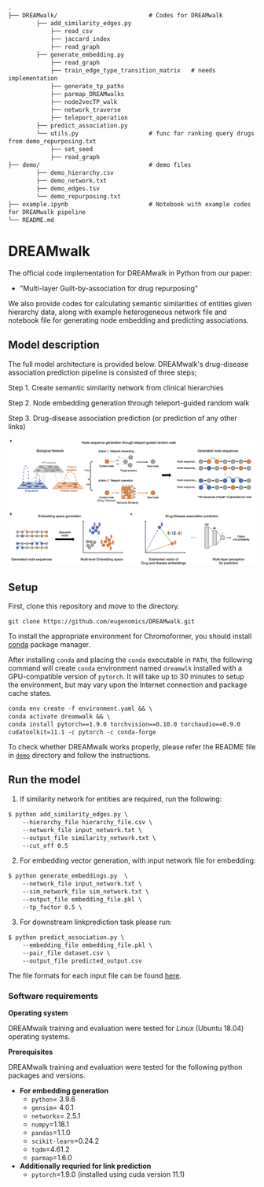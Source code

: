     .
    ├── DREAMwalk/                          # Codes for DREAMwalk
            ├── add_similarity_edges.py     
                ├── read_csv
                ├── jaccard_index
                ├── read_graph
            ├── generate_embedding.py       
                ├── read_graph
                ├── train_edge_type_transition_matrix   # needs implementation
                ├── generate_tp_paths
                ├── parmap_DREAMwalks
                ├── node2vecTP_walk
                ├── network_traverse
                ├── teleport_operation
            ├── predict_association.py      
            └── utils.py                    # func for ranking query drugs from demo_repurposing.txt
                ├── set_seed
                ├── read_graph
    ├── demo/                               # demo files
            ├── demo_hierarchy.csv
            ├── demo_network.txt
            ├── demo_edges.tsv
            └── demo_repurposing.txt
    ├── example.ipynb                       # Notebook with example codes for DREAMwalk pipeline
    └── README.md

# DREAMwalk
The official code implementation for DREAMwalk in Python from our paper: 
- "Multi-layer Guilt-by-association for drug repurposing"

We also provide codes for calculating semantic similarities of entities given hierarchy data, along with example heterogeneous network file and notebook file for generating node embedding and predicting associations.

## Model description

The full model architecture is provided below. DREAMwalk's drug-disease association prediction pipeline is consisted of three steps;

Step 1. Create semantic similarity network from clinical hierarchies

Step 2. Node embedding generation through teleport-guided random walk

Step 3. Drug-disease association prediction (or prediction of any other links)

![model1](img/model_overview.png)

## Setup
First, clone this repository and move to the directory.
```
git clone https://github.com/eugenomics/DREAMwalk.git
```
To install the appropriate environment for Chromoformer, you should install [conda](https://docs.conda.io/en/latest/) package manager.

After installing `conda` and placing the `conda` executable in `PATH`, the following command will create `conda` environment named `dreamwlk` installed with a GPU-compatible version of `pytorch`. It will take up to 30 minutes to setup the environment, but may vary upon the Internet connection and package cache states.
```
conda env create -f environment.yaml && \
conda activate dreamwalk && \
conda install pytorch==1.9.0 torchvision==0.10.0 torchaudio==0.9.0 cudatoolkit=11.1 -c pytorch -c conda-forge
```

To check whether DREAMwalk works properly, please refer the README file in [`demo`](demo) directory and follow the instructions.

## Run the model
1. If similarity network for entities are required, run the following:
```
$ python add_similarity_edges.py \
    --hierarchy_file hierarchy_file.csv \
    --network_file input_network.txt \
    --output_file similarity_network.txt \
    --cut_off 0.5
```

2. For embedding vector generation, with input network file for embedding:
```
$ python generate_embeddings.py  \
    --network_file input_network.txt \
    --sim_network_file sim_network.txt \
    --output_file embedding_file.pkl \
    --tp_factor 0.5 \
```

3. For downstream linkprediction task please run: 
```
$ python predict_association.py \
    --embedding_file embedding_file.pkl \
    --pair_file dataset.csv \
    --output_file predicted_output.csv
```

The file formats for each input file can be found [here](demo).

### Software requirements

**Operating system**

DREAMwalk training and evaluation were tested for *Linux* (Ubuntu 18.04) operating systems.

**Prerequisites**

DREAMwalk training and evaluation were tested for the following python packages and versions.

- **For embedding generation**
  - `python`= 3.9.6
  - `gensim`= 4.0.1
  - `networkx`= 2.5.1
  - `numpy`=1.18.1
  - `pandas`=1.1.0
  - `scikit-learn`=0.24.2
  - `tqdm`=4.61.2
  - `parmap`=1.6.0
- **Additionally requried for link prediction**
  - `pytorch`=1.9.0 (installed using cuda version 11.1)
